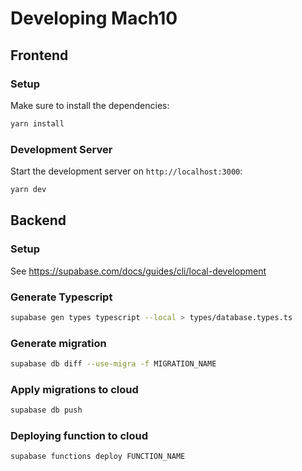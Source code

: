 # Developing Mach10

## Frontend

### Setup

Make sure to install the dependencies:

```bash
yarn install
```

### Development Server

Start the development server on `http://localhost:3000`:

```bash
yarn dev
```

## Backend

### Setup

See https://supabase.com/docs/guides/cli/local-development

### Generate Typescript

```bash
supabase gen types typescript --local > types/database.types.ts
```

### Generate migration

```bash
supabase db diff --use-migra -f MIGRATION_NAME
```

### Apply migrations to cloud

```bash
supabase db push
```

### Deploying function to cloud

```bash
supabase functions deploy FUNCTION_NAME
```